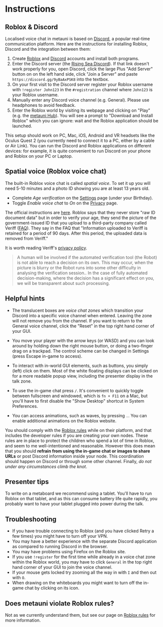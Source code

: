 # Instructions

## Roblox & Discord

Localised voice chat in metauni is based on [Discord](https://www.discord.com), a popular real-time communication platform. Here are the instructions for installing Roblox, Discord and the integration between them:

1. Create [Roblox](https://www.roblox.com/) and [Discord](https://www.discord.com) accounts and install both programs.
2. Enter the Discord server (the [Rising Sea Discord](https://discord.gg/9yBaAxPSK8)). If that link doesn't work properly for you, open Discord, click the large Plus "Add Server" button on on the left hand side, click "Join a Server" and paste `https://discord.gg/9yBaAxPSK8` into the textbox.
3. On your first visit to the Discord server register your Roblox username with `!register John123` in the `#registration` channel where `John123` is your Roblox username.
4. Manually enter any Discord voice channel (e.g. General). Please use headphones to avoid feedback.
5. Enter the Roblox world by visiting its webpage and clicking on "Play" (e.g. the [metauni Hub](https://www.roblox.com/games/8165000775/metauni-Hub)). You will see a prompt to "Download and Install Roblox" which you can ignore: wait and the Roblox application should be launched.

This setup should work on PC, Mac, iOS, Android and VR headsets like the Oculus Quest 2 (you currently need to connect it to a PC, either by a cable or Air Link). You can run the Discord and Roblox applications on different devices: for example, it is quite convenient to run Discord on your phone and Roblox on your PC or Laptop.

## Spatial voice (Roblox voice chat)

The built-in Roblox voice chat is called *spatial voice*. To set it up you will need 5-10 minutes and a photo ID showing you are at least 13 years old.

- Complete *Age verification* on the [Settings](https://www.roblox.com/my/account#!/info) page (under your Birthday).
- Toggle *Enable voice chat* to *On* on the [Privacy](https://www.roblox.com/my/account#!/privacy) page.

The official instructions are [here](https://en.help.roblox.com/hc/en-us/articles/4405807645972-Spatial-Voice-). Roblox says that they never store "raw ID document data" but in order to verify your age, they send the picture of the government-issued ID that you upload to a third-party company called Veriff ([FAQ](https://en.help.roblox.com/hc/en-us/articles/4407276151188-Age-ID-Verification-FAQs)). They say in the FAQ that "Information uploaded to Veriff is retained for a period of 90 days. After this period, the uploaded data is removed from Veriff." 

It is worth reading Veriff's [privacy policy](https://www.veriff.com/privacy-policy).

> A human will be involved if the automated verification tool (the Robot) is not able to reach a decision on its own. This may occur, when the picture is blurry or the Robot runs into some other difficulty in analysing the verification session.. In the case of fully automated decision-making, where the decision has a significant effect on you, we will be transparent about such processing.

## Helpful hints

* The translucent boxes are *voice chat zones* which transition your Discord into a specific voice channel when entered. Leaving the zone will not remove you from the channel. If you want to return to the General voice channel, click the "Reset" in the top right hand corner of your GUI.

* You move your player with the arrow keys (or WASD) and you can look around by holding down the right mouse button, or doing a two-finger drag on a trackpad. The control scheme can be changed in Settings (press Escape in-game to access).

* To interact with in-world GUI elements, such as buttons, you simply (left) click on them. Most of the white floating displays can be clicked on for a more readable popup view, including the presenter display in the talk zone.

* To use the in-game chat press `/`. It's convenient to quickly toggle between fullscreen and windowed, which is `fn + F11` on a Mac, but you'll have to first disable the "Show Desktop" shortcut in System Preferences.

* You can access animations, such as waves, by pressing `.`. You can enable additional animations on the Roblox website.

You should comply with the [Roblox rules](http://metauni.org/posts/rules/rules) while on their platform, and that includes the developer rules if you are creating your own nodes. These rules are in place to protect the children who spend a lot of time in Roblox, and seem to me well-intentioned and reasonable. However this does mean that you should **refrain from using the in-game chat or images to share URLs** or post Discord information inside your node. This coordination should happen on Discord or through some other channel. Finally, *do not under any circumstances climb the knot*.

## Presenter tips

To write on a metaboard we recommend using a tablet. You'll have to run Roblox on that tablet, and as this can consume battery life quite rapidly, you probably want to have your tablet plugged into power during the talk.

## Troubleshooting

* If you have trouble connecting to Roblox (and you have clicked Retry a few times) you might have to turn off your VPN.
* You may have a better experience with the separate Discord application as compared to running Discord in the browser.
* You may have problems using Firefox on the Roblox site.
* If you use `!register` for the first time while already in a voice chat zone within the Roblox world, you may have to click `General` in the top right hand corner of your GUI to join the voice channel.
* If your mouse gets locked try zooming all the way in with `I` and then out with `O`.
* When drawing on the whiteboards you might want to turn off the in-game chat by clicking on its icon.

## Does metauni violate Roblox rules?

Not as we currently understand them, but see our page on [Roblox rules](http://metauni.org/posts/rules/rules) for more information.
